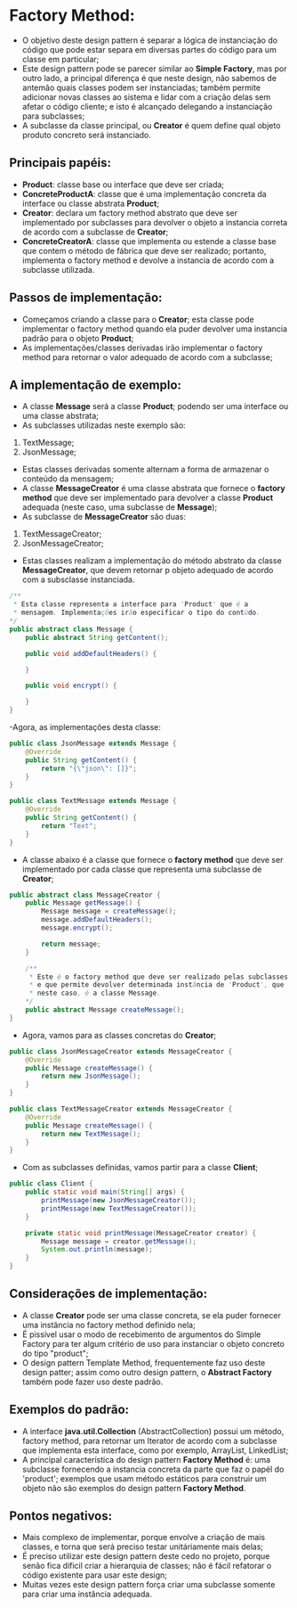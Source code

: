 # Factory Method:
 - O objetivo deste design pattern é separar a lógica de instanciação do código que pode estar separa em 
diversas partes do código para um classe em particular;
 - Este design pattern pode se parecer similar ao **Simple Factory**, mas por outro lado, a principal 
diferença é que neste design, não sabemos de antemão quais classes podem ser instanciadas; também permite 
adicionar novas classes ao sistema e lidar com a criação delas sem afetar o código cliente; e isto é 
alcançado delegando a instanciação para subclasses;
 - A subclasse da classe principal, ou **Creator** é quem define qual objeto produto concreto será
instanciado.

## Principais papéis:
 - **Product**: classe base ou interface que deve ser criada;
 - **ConcreteProductA**: classe que é uma implementação concreta da interface ou classe abstrata **Product**;
 - **Creator**: declara um factory method abstrato que deve ser implementado por subclasses para devolver
o objeto a instancia correta de acordo com a subclasse de **Creator**;
 - **ConcreteCreatorA**: classe que implementa ou estende a classe base que contem o método de fábrica
que deve ser realizado; portanto, implementa o factory method e devolve a instancia de acordo com a subclasse
utilizada.

## Passos de implementação:
 - Começamos criando a classe para o **Creator**; esta classe pode implementar o factory method quando ela 
puder devolver uma instancia padrão para o objeto **Product**;
- As implementações/classes derivadas irão implementar o factory method para retornar o valor adequado de 
acordo com a subclasse;

## A implementação de exemplo:
 - A classe **Message** será a classe **Product**; podendo ser uma interface ou uma classe abstrata;
 - As subclasses utilizadas neste exemplo são:
  1. TextMessage;
  2. JsonMessage;

 - Estas classes derivadas somente alternam a forma de armazenar o conteúdo da mensagem;
 - A classe **MessageCreator** é uma classe abstrata que fornece o **factory method** que deve ser 
implementado para devolver a classe **Product** adequada (neste caso, uma subclasse de **Message**);
 - As subclasse de **MessageCreator** são duas:
  1. TextMessageCreator;
  2. JsonMessageCreator;

 - Estas classes realizam a implementação do método abstrato da classe **MessageCreator**, que devem retornar
p objeto adequado de acordo com a subsclasse instanciada.

```java
/**
 * Esta classe representa a interface para 'Product' que é a
 * mensagem. Implementações irão especificar o tipo do contúdo.
*/
public abstract class Message {
    public abstract String getContent();

    public void addDefaultHeaders() {

    }

    public void encrypt() {

    }
}
```

 -Agora, as implementações desta classe:
 
```java
public class JsonMessage extends Message {
    @Override
    public String getContent() {
        return "{\"json\": []}";
    }
}
```

```java
public class TextMessage extends Message {
    @Override
    public String getContent() {
        return "Text";
    }
}
```

 - A classe abaixo é a classe que fornece o **factory method** que deve ser implementado por cada classe 
que representa uma subclasse de **Creator**;


```java
public abstract class MessageCreator {
    public Message getMessage() {
        Message message = createMessage();
        message.addDefaultHeaders();
        message.encrypt();

        return message;
    }

    /**
     * Este é o factory method que deve ser realizado pelas subclasses
     * e que permite devolver determinada instância de 'Product', que 
     * neste caso, é a classe Message.
    */
    public abstract Message createMessage();
}
```

 - Agora, vamos para as classes concretas do **Creator**;

```java
public class JsonMessageCreator extends MessageCreator {
    @Override
    public Message createMessage() {
        return new JsonMessage();
    }
}
```

```java
public class TextMessageCreator extends MessageCreator {
    @Override
    public Message createMessage() {
        return new TextMessage();
    }
}
```

 - Com as subclasses definidas, vamos partir para a classe **Client**;

```java
public class Client {    
    public static void main(String[] args) {
        printMessage(new JsonMessageCreator());
        printMessage(new TextMessageCreator());
    }

    private static void printMessage(MessageCreator creator) {
        Message message = creator.getMessage();
        System.out.println(message);
    }
}
```

## Considerações de implementação:
 - A classe **Creator** pode ser uma classe concreta, se ela puder fornecer uma instância no 
factory method definido nela;
 - É pissível usar o modo de recebimento de argumentos do Simple Factory para ter algum critério de uso
para instanciar o objeto concreto do tipo "product";
 - O design pattern Template Method, frequentemente faz uso deste design patter; assim como outro design
pattern, o **Abstract Factory** também pode fazer uso deste padrão.

## Exemplos do padrão:
 - A interface **java.util.Collection** (AbstractCollection) possui um método, factory method, para
retornar um Iterator<E> de acordo com a subclasse que implementa esta interface, como por exemplo, 
ArrayList, LinkedList;
 - A principal característica do design pattern **Factory Method** é: uma subclasse fornecendo a instancia
concreta da parte que faz o papél do 'product'; exemplos que usam método estáticos para construir um objeto
não são exemplos do design pattern **Factory Method**.

## Pontos negativos:
 - Mais complexo de implementar, porque envolve a criação de mais classes, e torna que será preciso testar 
unitáriamente mais delas;
 - É preciso utilizar este design pattern deste cedo no projeto, porque senão fica dificil criar a hierarquia 
de classes; não é fácil refatorar o código existente para usar este design;
 - Muitas vezes este design pattern força criar uma subclasse somente para criar uma instância adequada.





